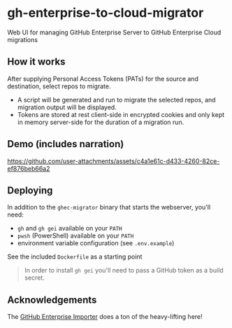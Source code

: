 # gh-enterprise-to-cloud-migrator

Web UI for managing GitHub Enterprise Server to GitHub Enterprise Cloud migrations

## How it works

After supplying Personal Access Tokens (PATs) for the source and destination, select repos to migrate.

* A script will be generated and run to migrate the selected repos, and migration output will be displayed.
* Tokens are stored at rest client-side in encrypted cookies and only kept in memory server-side for the duration of a migration run.

## Demo (includes narration)

https://github.com/user-attachments/assets/c4a1e61c-d433-4260-82ce-ef876beb66a2

## Deploying

In addition to the `ghec-migrator` binary that starts the webserver, you'll need:

* `gh` and `gh gei` available on your `PATH`
* `pwsh` (PowerShell) available on your `PATH`
* environment variable configuration (see `.env.example`)

See the included `Dockerfile` as a starting point

> In order to install `gh gei` you'll need to pass a GitHub token as a build secret.

## Acknowledgements

The [GitHub Enterprise Importer](https://github.com/github/gh-gei) does a ton of the heavy-lifting here!
